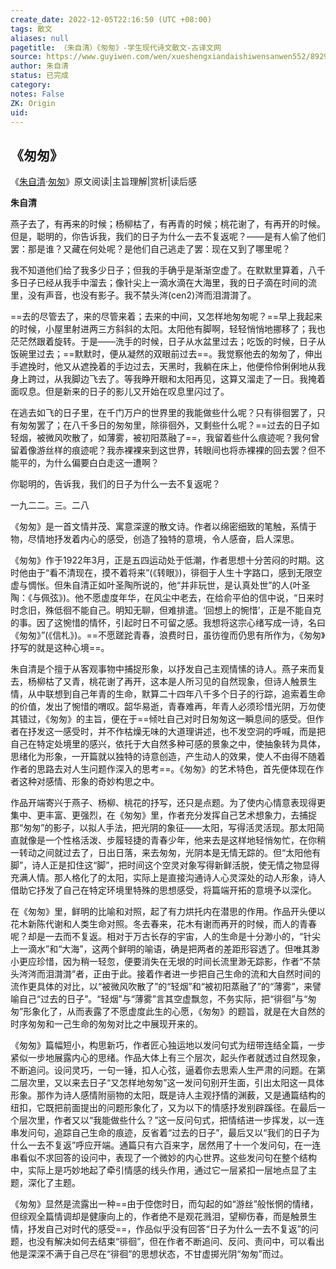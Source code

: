 ```yaml
---
create_date: 2022-12-05T22:16:50 (UTC +08:00)
tags: 散文
aliases: null
pagetitle: （朱自清）《匆匆》-学生现代诗文散文-古译文网
source: https://www.guyiwen.com/wen/xueshengxiandaishiwensanwen552/89295.html
author: 朱自清
status: 已完成
category: 
notes: False
ZK: Origin
uid: 
---
```


## 《匆匆》

《[朱自清](https://www.guyiwen.com/tags/%E6%9C%B1%E8%87%AA%E6%B8%85/ "朱自清")·[匆匆](https://www.guyiwen.com/tags/c-c-r09/ "匆匆")》原文阅读|主旨理解|赏析|读后感

**朱自清**

燕子去了，有再来的时候；杨柳枯了，有再青的时候；桃花谢了，有再开的时候。但是，聪明的，你告诉我，我们的日子为什么一去不复返呢？——是有人偷了他们罢：那是谁？又藏在何处呢？是他们自己逃走了罢：现在又到了哪里呢？

我不知道他们给了我多少日子；但我的手确乎是渐渐空虚了。在默默里算着，八千多日子已经从我手中溜去；像针尖上一滴水滴在大海里，我的日子滴在时间的流里，没有声音，也没有影子。我不禁头涔(cen2)涔而泪潸潸了。

==去的尽管去了，来的尽管来着；去来的中间，又怎样地匆匆呢？==早上我起来的时候，小屋里射进两三方斜斜的太阳。太阳他有脚啊，轻轻悄悄地挪移了；我也茫茫然跟着旋转。于是——洗手的时候，日子从水盆里过去；吃饭的时候，日子从饭碗里过去；==默默时，便从凝然的双眼前过去==。我觉察他去的匆匆了，伸出手遮挽时，他又从遮挽着的手边过去，天黑时，我躺在床上，他便伶伶俐俐地从我身上跨过，从我脚边飞去了。等我睁开眼和太阳再见，这算又溜走了一日。我掩着面叹息。但是新来的日子的影儿又开始在叹息里闪过了。

在逃去如飞的日子里，在千门万户的世界里的我能做些什么呢？只有徘徊罢了，只有匆匆罢了；在八千多日的匆匆里，除徘徊外，又剩些什么呢？==过去的日子如轻烟，被微风吹散了，如薄雾，被初阳蒸融了==，我留着些什么痕迹呢？我何曾留着像游丝样的痕迹呢？我赤裸裸来到这世界，转眼间也将赤裸裸的回去罢？但不能平的，为什么偏要白白走这一遭啊？

你聪明的，告诉我，我们的日子为什么一去不复返呢？

一九二二。三。二八

《匆匆》是一首文情并茂、寓意深邃的散文诗。作者以绵密细致的笔触，系情于物，尽情地抒发着内心的感受，创造了独特的意境，令人感奋，启人深思。

《匆匆》作于1922年3月，正是五四运动处于低潮，作者思想十分苦闷的时期。这时他由于“看不清现在，摸不着将来”(《转眼》)，徘徊于人生十字路口，感到无限空虚与惆怅。但朱自清正如叶圣陶所说的，他“并非玩世，是认真处世”的人(叶圣陶：《与佩弦》)。他不愿虚度年华，在风尘中老去，在给俞平伯的信中说，“日来时时念旧，殊低徊不能自己。明知无聊，但难排遣。‘回想上的惋惜’，正是不能自克的事。因了这惋惜的情怀，引起时日不可留之感。我想将这宗心绪写成一诗，名曰《匆匆》”(《信札》)。==不愿蹉跎青春，浪费时日，虽彷徨而仍思有所作为，《匆匆》抒写的就是这种心境==。

朱自清是个擅于从客观事物中捕捉形象，以抒发自己主观情愫的诗人。燕子来而复去，杨柳枯了又青，桃花谢了再开，这本是人所习见的自然现象，但诗人触景生情，从中联想到自己年青的生命，默算二十四年八千多个日子的行踪，追索着生命的价值，发出了惋惜的喟叹。韶华易逝，青春难再，年青人必须珍惜光阴，万勿使其错过，《匆匆》的主旨，便在于==倾吐自己对时日匆匆这一瞬息间的感受。但作者在抒发这一感受时，并不作枯燥无味的大道理讲述，也不发空洞的呼喊，而是把自己在特定处境里的感兴，依托于大自然多种可感的景象之中，使抽象转为具体，思绪化为形象，一开篇就以独特的诗意创造，产生动人的效果，使人不由得不随着作者的思路去对人生问题作深入的思考==。《匆匆》的艺术特色，首先便体现在作者这种对感情、形象的奇妙构思之中。

作品开端寄兴于燕子、杨柳、桃花的抒写，还只是点题。为了使内心情意表现得更集中、更丰富、更强烈，在《匆匆》里，作者充分发挥自己艺术想象力，去捕捉那“匆匆”的影子，以拟人手法，把光阴的象征——太阳，写得活灵活现。那太阳简直就像是一个性格活泼、步履轻捷的青春少年，他来去是这样地轻悄匆忙，在你稍一转动之间就过去了，日出日落，来去匆匆，光阴本是无情无踪的。但“太阳他有脚”，诗人正是扣住这“脚”，把时间这个空灵对象写得新鲜活脱，使无情之物显得充满人情。那人格化了的太阳，实际上是直接沟通诗人心灵深处的动人形象，诗人借助它抒发了自己在特定环境里特殊的思想感受，将篇端开拓的意境予以深化。

在《匆匆》里，鲜明的比喻和对照，起了有力烘托内在潜思的作用。作品开头便以花木新陈代谢和人类生命对照。冬去春来，花木有谢而再开的时候，而人的青春呢？却是一去而不复返。相对于万古长存的宇宙，人的生命是十分渺小的，“针尖上一滴水”和“大海”，这两个鲜明的喻语，确是把两者的差距形容透了。但唯其渺小更应珍惜，因为稍一轻忽，便要消失在无垠的时间长流里渺无踪影，作者“不禁头涔涔而泪潸潸”者，正由于此。接着作者进一步把自己生命的流和大自然时间的流作更具体的对比，以“被微风吹散了”的“轻烟”和“被初阳蒸融了”的“薄雾”，来譬喻自己“过去的日子”。“轻烟”与“薄雾”言其空虚飘忽，不务实际，把“徘徊”与“匆匆”形象化了，从而表露了不愿虚度此生的心愿，《匆匆》的题旨，就是在大自然的时序匆匆和一己生命的匆匆对比之中展现开来的。

《匆匆》篇幅短小，构思新巧，作者匠心独运地以发问句式为纽带连结全篇，一步紧似一步地展露内心的思绪。作品大体上有三个层次，起头作者就透过自然现象，不断追问。设问灵巧，一句一锤，扣人心弦，逼着你去思索人生严肃的问题。在第二层次里，又以来去日子“又怎样地匆匆”这一发问句别开生面，引出太阳这一具体形象。那作为诗人感情附丽物的太阳，既是诗人主观抒情的渊薮，又是通篇结构的纽扣，它既把前面提出的问题形象化了，又为以下的情感抒发别辟蹊径。在最后一个层次里，作者又以“我能做些什么？”这一反问句式，把情结进一步挥发，以一连串发问句，追踪自己生命的痕迹，反省着“过去的日子”，最后又以“我们的日子为什么一去不复返”呼应开端。通篇只有六百来字，居然用了十一个发问句，在一连串看似不求回答的设问中，表现了一个微妙的内心世界。这些发问句在整个结构中，实际上是巧妙地起了牵引情感的线头作用，通过它一层紧扣一层地点显了主题，深化了主题。

《匆匆》显然是流露出一种==由于倥偬时日，而勾起的如“游丝”般怅惘的情绪，但综观全篇情调却是健康向上的，作者绝不是观花溅泪，望柳伤春，而是触景生情，抒发自己对时代的感受==，作品似乎没有回答“日子为什么一去不复返”的问题，也没有解决如何去结束“徘徊”，但在作者不断追问、反问、责问中，可以看出他是深深不满于自己尽在“徘徊”的思想状态，不甘虚掷光阴“匆匆”而过。

